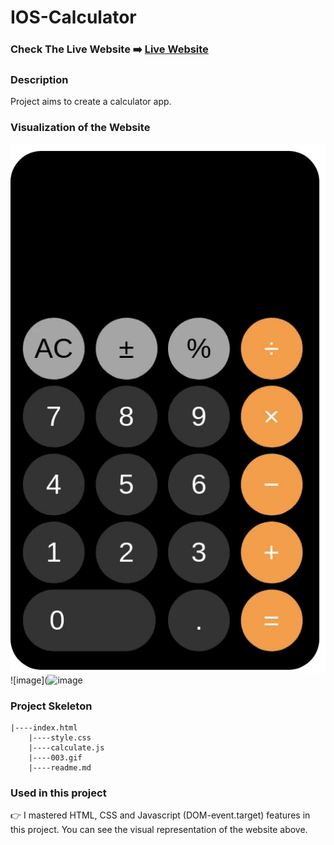 # IOS-Calculator 

### Check The Live Website ➡️ [Live Website](https://sekunev.github.io/IOS_Calculator/)

### Description

Project aims to create a calculator app.

### Visualization of the Website

![image](https://github.com/Sekunev/IOS_Calculator/blob/main/003.gif)
![image](![image](https://user-images.githubusercontent.com/101554737/193331657-d5a61989-b50a-4abc-9b3a-37bb23b2dc3d.png)



### Project Skeleton

    |----index.html  
        |----style.css   
        |----calculate.js
        |----003.gif
        |----readme.md 

### Used in this project

👉 I mastered HTML, CSS and Javascript (DOM-event.target) features in this project. You can see the visual representation of the website above.
